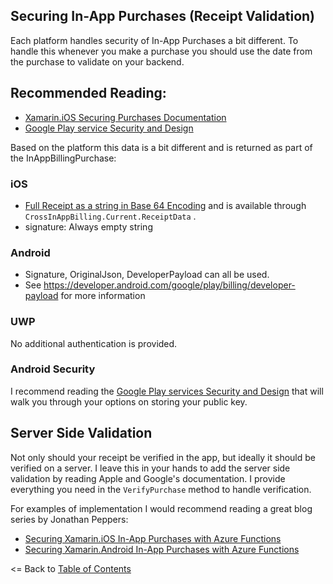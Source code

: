 ## Securing In-App Purchases (Receipt Validation)

Each platform handles security of In-App Purchases a bit different. To handle this whenever you make a purchase you should use the date from the purchase to validate on your backend.

## Recommended Reading:
* [Xamarin.iOS Securing Purchases Documentation](https://developer.xamarin.com/guides/ios/platform_features/in-app_purchasing/transactions_and_verification/#Securing_Purchases)
* [Google Play service Security and Design](https://developer.android.com/google/play/billing/billing_best_practices.html)




Based on the platform this data is a bit different and is returned as part of the InAppBillingPurchase:

### iOS
* [Full Receipt as a string in Base 64 Encoding](https://developer.apple.com/library/content/releasenotes/General/ValidateAppStoreReceipt/Introduction.html#//apple_ref/doc/uid/TP40010573) and is available through `CrossInAppBilling.Current.ReceiptData` .
* signature: Always empty string

### Android
* Signature, OriginalJson, DeveloperPayload can all be used.
* See https://developer.android.com/google/play/billing/developer-payload for more information

### UWP
No additional authentication is provided.


### Android Security
I recommend reading the [Google Play services Security and Design](https://developer.android.com/google/play/billing/billing_best_practices.html) that will walk you through your options on storing your public key. 

## Server Side Validation
Not only should your receipt be verified in the app, but ideally it should be verified on a server. I leave this in your hands to add the server side validation by reading Apple and Google's documentation. I provide everything you need in the `VerifyPurchase` method to handle verification.

For examples of implementation I would recommend reading a great blog series by Jonathan Peppers:

* [Securing Xamarin.iOS In-App Purchases with Azure Functions](http://jonathanpeppers.com/Blog/securing-in-app-purchases-for-xamarin-with-azure-functions)
* [Securing Xamarin.Android In-App Purchases with Azure Functions](http://jonathanpeppers.com/Blog/securing-google-play-in-app-purchases-for-xamarin-with-azure-functions)


<= Back to [Table of Contents](README.md)
